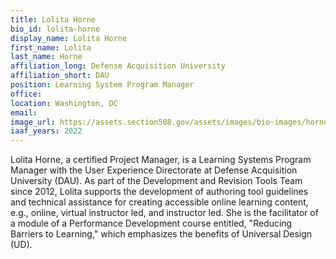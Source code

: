 ```yaml
---
title: Lolita Horne
bio_id: lolita-horne
display_name: Lolita Horne
first_name: Lolita
last_name: Horne
affiliation_long: Defense Acquisition University
affiliation_short: DAU
position: Learning System Program Manager
office: 
location: Washington, DC
email: 
image_url: https://assets.section508.gov/assets/images/bio-images/horne-lolita.png
iaaf_years: 2022
---
```

Lolita Horne, a certified Project Manager, is a Learning Systems Program Manager with the User Experience Directorate at Defense Acquisition University (DAU). As part of the Development and Revision Tools Team since 2012, Lolita supports the development of authoring tool guidelines and technical assistance for creating accessible online learning content, e.g., online, virtual instructor led, and instructor led. She is the facilitator of a module of a Performance Development course entitled, "Reducing Barriers to Learning," which emphasizes the benefits of Universal Design (UD).